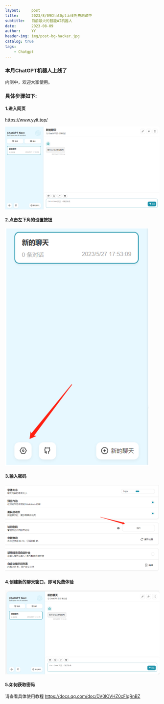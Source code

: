 ```yaml
---
layout:     post
title:      2023/8/09ChatGpt上线免费测试中
subtitle:   目前最火的智能AI机器人
date:       2023-08-09
author:     YY
header-img: img/post-bg-hacker.jpg
catalog: true
tags:
    - Chatgpt
---
```



### 本月ChatGPT机器人上线了

内测中，欢迎大家使用。



### 具体步骤如下:



#### 1.进入网页 

<https://www.yyit.top/>

![image-20230527175325879](../img/chatgpt/1.jpg)





#### **2.点击左下角的设置按钮**

![image-20230527175445750](../img/chatgpt/2.jpg)





#### **3.输入密码**

![image-20230527175519619](../img/chatgpt/3.jpg)





#### **4.创建新的聊天窗口，即可免费体验**

![image-20230527175559777](../img//chatgpt/4.jpg)



#### 5.如何获取密码

请查看具体使用教程
<https://docs.qq.com/doc/DV0lOVHZ0cFlqRnBZ>